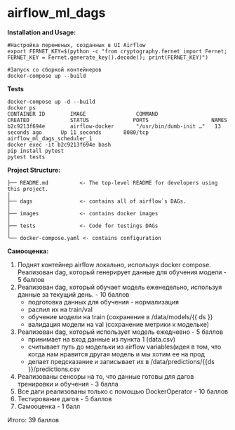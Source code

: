 # airflow_ml_dags
**Installation and Usage:**
~~~
#Настройка переменых, созданных в UI Airflow
export FERNET_KEY=$(python -c "from cryptography.fernet import Fernet; 
FERNET_KEY = Fernet.generate_key().decode(); print(FERNET_KEY)")
~~~

~~~
#Запуск со сборкой контейнеров
docker-compose up --build
~~~
**Tests**
~~~
docker-compose up -d --build
docker ps
CONTAINER ID        IMAGE                COMMAND                  CREATED             STATUS              PORTS                    NAMES
b2c9213f694e        airflow-docker       "/usr/bin/dumb-init …"   13 seconds ago      Up 11 seconds       8080/tcp                 airflow_ml_dags_scheduler_1
docker exec -it b2c9213f694e bash
pip install pytest
pytest tests
~~~
**Project Structure:**

    ├── README.md          <- The top-level README for developers using this project.
    │
    ├── dags               <- contains all of airflow`s DAGs.
    │
    ├── images             <- contains docker images
    │
    ├── tests              <- Code for testings DAGs
    │
    └── docker-compose.yaml <- contains configuration
**Самооценка:**
1.  Поднят контейнер airflow локально, используя docker compose. 
    Реализован dag, который генерирует данные для обучения модели - 5 баллов
2. Реализован dag, который обучает модель еженедельно, используя данные за текущий день. - 10 баллов
    - подготовка данных для обучения - нормализация
    - распил их на train/val
    - обучение модели на train (сохранение в /data/models/{{ ds }} 
    - валидация модели на val (сохранение метрики к модельке)
3.  Реализован dag, который использует модель ежедневно  - 5 баллов
    - принимает на вход данные из пункта 1 (data.csv)
    - считывает путь до модельки из airflow variables(идея в том, что когда нам нравится другая модель и мы хотим ее на прод 
    - делает предсказание и записывает их в /data/predictions/{{ds }}/predictions.csv
4. Реализованы сенсоры на то, что данные готовы для дагов тренировки и обучения  - 3 балла
5. Все даги реализованы только с помощью DockerOperator  - 10 баллов
6. Тестирование  дагов  - 5 баллов
7. Самооценка - 1 балл

Итого: 39 баллов
